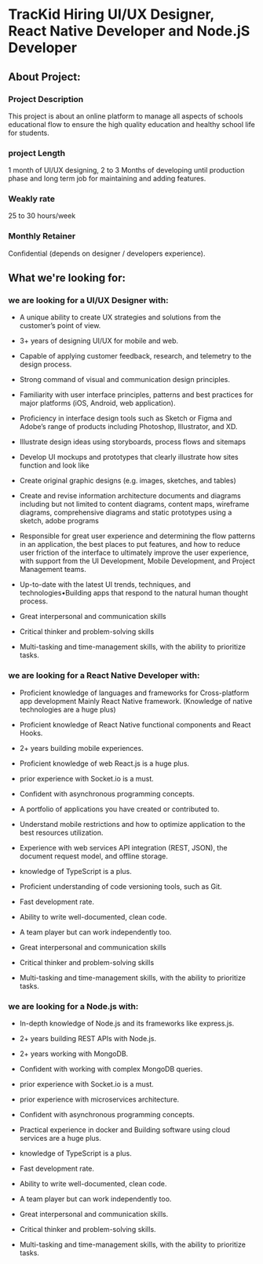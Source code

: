 # TracKid Hiring UI/UX Designer, React Native Developer and Node.jS Developer

## About Project:

### Project Description

This project is about an online platform to manage all aspects of schools educational flow to ensure the high quality education and healthy school life for students.

### project Length
1 month of UI/UX designing, 2 to 3 Months of developing until production phase and long term job for maintaining and adding features.

### Weakly rate
25 to 30 hours/week

### Monthly Retainer
Confidential (depends on designer / developers experience).

## What we're looking for:

### we are looking for a UI/UX Designer with:

- A unique ability to create UX strategies and solutions from the customer’s point of view.

- 3+ years of designing UI/UX for mobile and web.

- Capable of applying customer feedback, research, and telemetry to the design process.

- Strong command of visual and communication design principles.

- Familiarity with user interface principles, patterns and best practices for major platforms (iOS, Android, web application).

- Proficiency in interface design tools such as Sketch or Figma and Adobe’s range of products including Photoshop, Illustrator, and XD.

- Illustrate design ideas using storyboards, process flows and sitemaps

- Develop UI mockups and prototypes that clearly illustrate how sites function and look like

- Create original graphic designs (e.g. images, sketches, and tables)

- Create and revise information architecture documents and diagrams including but not limited to content diagrams, content maps, wireframe diagrams, comprehensive diagrams and static prototypes using a sketch, adobe programs

- Responsible for great user experience and determining the flow patterns in an application, the best places to put features, and how to reduce user friction of the interface to ultimately improve the user experience, with support from the UI Development, Mobile Development, and Project Management teams.

- Up-to-date with the latest UI trends, techniques, and technologies•Building apps that respond to the natural human thought process.

- Great interpersonal and communication skills

- Critical thinker and problem-solving skills

- Multi-tasking and time-management skills, with the ability to prioritize tasks.

### we are looking for a React Native Developer with:

- Proficient knowledge of languages and frameworks for Cross-platform app development Mainly React Native framework. (Knowledge of native technologies are a huge plus)

- Proficient knowledge of React Native functional components and React Hooks.

- 2+ years building mobile experiences.

- Proficient knowledge of web React.js is a huge plus.

- prior experience with Socket.io is a must.

- Confident with asynchronous programming concepts.

- A portfolio of applications you have created or contributed to.

- Understand mobile restrictions and how to optimize application to the best resources utilization.

- Experience with web services API integration (REST, JSON), the document request model, and offline storage.

- knowledge of TypeScript is a plus.

- Proficient understanding of code versioning tools, such as Git. 

- Fast development rate.

- Ability to write well-documented, clean code.

- A team player but can work independently too.

- Great interpersonal and communication skills

- Critical thinker and problem-solving skills

- Multi-tasking and time-management skills, with the ability to prioritize tasks.

### we are looking for a Node.js with:
- In-depth knowledge of Node.js and its frameworks like express.js.

- 2+ years building REST APIs with Node.js.

- 2+ years working with MongoDB.

- Confident with working with complex MongoDB queries.

- prior experience with Socket.io is a must.

- prior experience with microservices architecture.

- Confident with asynchronous programming concepts.

- Practical experience in docker and Building software using cloud services are a huge plus.

- knowledge of TypeScript is a plus.

- Fast development rate.

- Ability to write well-documented, clean code.

- A team player but can work independently too.

- Great interpersonal and communication skills.

- Critical thinker and problem-solving skills.

- Multi-tasking and time-management skills, with the ability to prioritize tasks.
